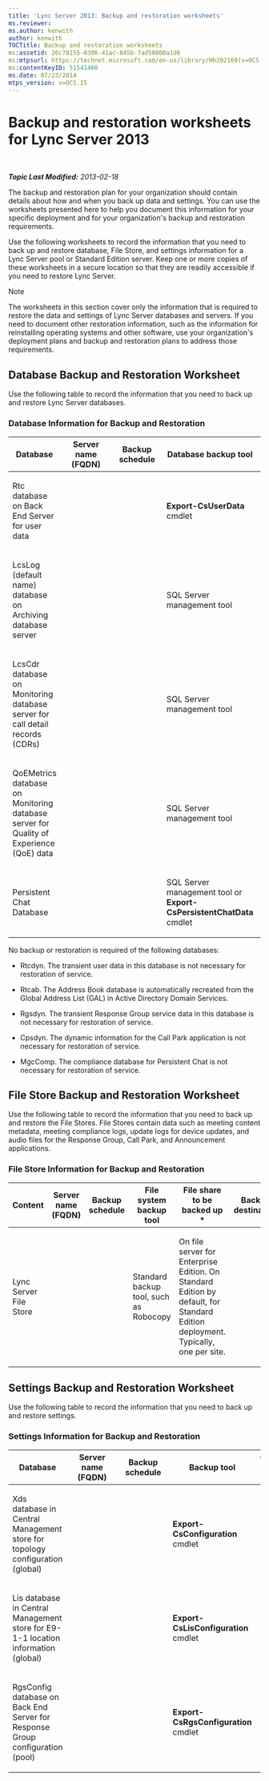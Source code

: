 ```yaml
---
title: 'Lync Server 2013: Backup and restoration worksheets'
ms.reviewer: 
ms.author: kenwith
author: kenwith
TOCTitle: Backup and restoration worksheets
ms:assetid: 26c78155-0306-41ac-845b-7ad58000a1d6
ms:mtpsurl: https://technet.microsoft.com/en-us/library/Hh202169(v=OCS.15)
ms:contentKeyID: 51541460
ms.date: 07/23/2014
mtps_version: v=OCS.15
---
```


<div data-xmlns="http://www.w3.org/1999/xhtml">

<div class="topic" data-xmlns="http://www.w3.org/1999/xhtml" data-msxsl="urn:schemas-microsoft-com:xslt" data-cs="http://msdn.microsoft.com/en-us/">

<div data-asp="http://msdn2.microsoft.com/asp">

# Backup and restoration worksheets for Lync Server 2013

</div>

<div id="mainSection">

<div id="mainBody">

<span> </span>

_**Topic Last Modified:** 2013-02-18_

The backup and restoration plan for your organization should contain details about how and when you back up data and settings. You can use the worksheets presented here to help you document this information for your specific deployment and for your organization's backup and restoration requirements.

Use the following worksheets to record the information that you need to back up and restore database, File Store, and settings information for a Lync Server pool or Standard Edition server. Keep one or more copies of these worksheets in a secure location so that they are readily accessible if you need to restore Lync Server.

<div>


> [!NOTE]  
> The worksheets in this section cover only the information that is required to restore the data and settings of Lync Server databases and servers. If you need to document other restoration information, such as the information for reinstalling operating systems and other software, use your organization's deployment plans and backup and restoration plans to address those requirements.



</div>

<div>

## Database Backup and Restoration Worksheet

Use the following table to record the information that you need to back up and restore Lync Server databases.

### Database Information for Backup and Restoration

<table style="width:100%;">
<colgroup>
<col style="width: 14%" />
<col style="width: 14%" />
<col style="width: 14%" />
<col style="width: 14%" />
<col style="width: 14%" />
<col style="width: 14%" />
<col style="width: 14%" />
</colgroup>
<thead>
<tr class="header">
<th>Database</th>
<th>Server name (FQDN)</th>
<th>Backup schedule</th>
<th>Database backup tool</th>
<th>Backup set</th>
<th>Backup destination</th>
<th>Notes</th>
</tr>
</thead>
<tbody>
<tr class="odd">
<td><p>Rtc database on Back End Server for user data</p></td>
<td><p>                    </p></td>
<td><p>                    </p></td>
<td><p><strong>Export-CsUserData</strong> cmdlet</p></td>
<td><p>Name:</p>
<p>Expiration:</p>
<p>                   </p></td>
<td><p>                    </p></td>
<td><p>                    </p></td>
</tr>
<tr class="even">
<td><p>LcsLog (default name) database on Archiving database server</p></td>
<td><p> </p></td>
<td><p> </p></td>
<td><p>SQL Server management tool</p></td>
<td><p>Name:</p>
<p>Expiration:</p></td>
<td><p> </p></td>
<td><p> </p></td>
</tr>
<tr class="odd">
<td><p>LcsCdr database on Monitoring database server for call detail records (CDRs)</p></td>
<td><p> </p></td>
<td><p> </p></td>
<td><p>SQL Server management tool</p></td>
<td><p>Name:</p>
<p>Expiration:</p></td>
<td><p> </p></td>
<td><p> </p></td>
</tr>
<tr class="even">
<td><p>QoEMetrics database on Monitoring database server for Quality of Experience (QoE) data</p></td>
<td><p> </p></td>
<td><p> </p></td>
<td><p>SQL Server management tool</p></td>
<td><p>Name:</p>
<p>Expiration:</p></td>
<td><p> </p></td>
<td><p> </p></td>
</tr>
<tr class="odd">
<td><p>Persistent Chat Database</p></td>
<td></td>
<td></td>
<td><p>SQL Server management tool or <strong>Export-CsPersistentChatData</strong> cmdlet</p></td>
<td><p>Name:</p>
<p>Expiration:</p></td>
<td></td>
<td></td>
</tr>
</tbody>
</table>


No backup or restoration is required of the following databases:

  - Rtcdyn. The transient user data in this database is not necessary for restoration of service.

  - Rtcab. The Address Book database is automatically recreated from the Global Address List (GAL) in Active Directory Domain Services.

  - Rgsdyn. The transient Response Group service data in this database is not necessary for restoration of service.

  - Cpsdyn. The dynamic information for the Call Park application is not necessary for restoration of service.

  - MgcComp. The compliance database for Persistent Chat is not necessary for restoration of service.

</div>

<div>

## File Store Backup and Restoration Worksheet

Use the following table to record the information that you need to back up and restore the File Stores. File Stores contain data such as meeting content metadata, meeting compliance logs, update logs for device updates, and audio files for the Response Group, Call Park, and Announcement applications.

### File Store Information for Backup and Restoration

<table style="width:100%;">
<colgroup>
<col style="width: 14%" />
<col style="width: 14%" />
<col style="width: 14%" />
<col style="width: 14%" />
<col style="width: 14%" />
<col style="width: 14%" />
<col style="width: 14%" />
</colgroup>
<thead>
<tr class="header">
<th>Content</th>
<th>Server name (FQDN)</th>
<th>Backup schedule</th>
<th>File system backup tool</th>
<th>File share to be backed up *</th>
<th>Backup destination</th>
<th>Notes</th>
</tr>
</thead>
<tbody>
<tr class="odd">
<td><p>Lync Server File Store</p></td>
<td></td>
<td></td>
<td><p>Standard backup tool, such as Robocopy</p></td>
<td><p>On file server for Enterprise Edition. On Standard Edition by default, for Standard Edition deployment. Typically, one per site.</p></td>
<td></td>
<td><p>Files named <strong>Meeting.Active</strong> should not be backed up. These files are in use and are locked while a meeting takes place.</p></td>
</tr>
</tbody>
</table>


</div>

<div>

## Settings Backup and Restoration Worksheet

Use the following table to record the information that you need to back up and restore settings.

### Settings Information for Backup and Restoration

<table style="width:100%;">
<colgroup>
<col style="width: 14%" />
<col style="width: 14%" />
<col style="width: 14%" />
<col style="width: 14%" />
<col style="width: 14%" />
<col style="width: 14%" />
<col style="width: 14%" />
</colgroup>
<thead>
<tr class="header">
<th>Database</th>
<th>Server name (FQDN)</th>
<th>Backup schedule</th>
<th>Backup tool</th>
<th>Configuration file (.xml) name</th>
<th>Backup location</th>
<th>Notes</th>
</tr>
</thead>
<tbody>
<tr class="odd">
<td><p>Xds database in Central Management store for topology configuration (global)</p></td>
<td><p>                    </p></td>
<td><p>                    </p></td>
<td><p><strong>Export-CsConfiguration</strong> cmdlet</p></td>
<td><p>                   </p></td>
<td><p>                    </p></td>
<td><p>                   </p></td>
</tr>
<tr class="even">
<td><p>Lis database in Central Management store for E9-1-1 location information (global)</p></td>
<td><p> </p></td>
<td><p> </p></td>
<td><p><strong>Export-CsLisConfiguration</strong> cmdlet</p></td>
<td></td>
<td><p> </p></td>
<td><p>                    </p></td>
</tr>
<tr class="odd">
<td><p>RgsConfig database on Back End Server for Response Group configuration (pool)</p></td>
<td><p> </p></td>
<td><p> </p></td>
<td><p><strong>Export-CsRgsConfiguration</strong> cmdlet</p></td>
<td></td>
<td><p> </p></td>
<td><p>                    </p></td>
</tr>
</tbody>
</table>


</div>

</div>

<span> </span>

</div>

</div>

</div>

